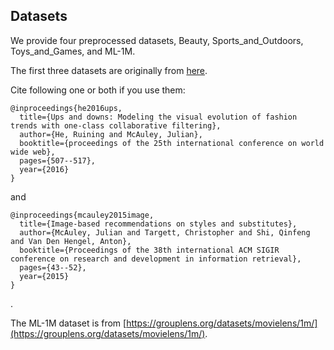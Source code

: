## Datasets

We provide four preprocessed datasets, Beauty, Sports_and_Outdoors, Toys_and_Games, and ML-1M.

The first three datasets are originally from [here](http://jmcauley.ucsd.edu/data/amazon/index.html).

Cite following one or both if you use them:

```
@inproceedings{he2016ups,
  title={Ups and downs: Modeling the visual evolution of fashion trends with one-class collaborative filtering},
  author={He, Ruining and McAuley, Julian},
  booktitle={proceedings of the 25th international conference on world wide web},
  pages={507--517},
  year={2016}
}
```
and
```
@inproceedings{mcauley2015image,
  title={Image-based recommendations on styles and substitutes},
  author={McAuley, Julian and Targett, Christopher and Shi, Qinfeng and Van Den Hengel, Anton},
  booktitle={Proceedings of the 38th international ACM SIGIR conference on research and development in information retrieval},
  pages={43--52},
  year={2015}
}
```
.


The ML-1M dataset is from [https://grouplens.org/datasets/movielens/1m/](https://grouplens.org/datasets/movielens/1m/).



